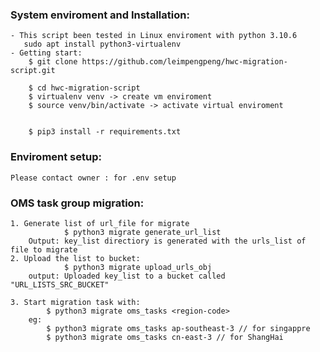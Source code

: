 ### System enviroment and Installation:
    - This script been tested in Linux enviroment with python 3.10.6
       sudo apt install python3-virtualenv
    - Getting start: 
        $ git clone https://github.com/leimpengpeng/hwc-migration-script.git
        
        $ cd hwc-migration-script
        $ virtualenv venv -> create vm enviroment
        $ source venv/bin/activate -> activate virtual enviroment 

        
        $ pip3 install -r requirements.txt 
### Enviroment setup:
    Please contact owner : for .env setup
### OMS task group migration: 
    1. Generate list of url_file for migrate
                $ python3 migrate generate_url_list
        Output: key_list directiory is generated with the urls_list of file to migrate
    2. Upload the list to bucket:
                $ python3 migrate upload_urls_obj
        output: Uploaded key_list to a bucket called "URL_LISTS_SRC_BUCKET"

    3. Start migration task with: 
            $ python3 migrate oms_tasks <region-code>
        eg: 
            $ python3 migrate oms_tasks ap-southeast-3 // for singappre
            $ python3 migrate oms_tasks cn-east-3 // for ShangHai


